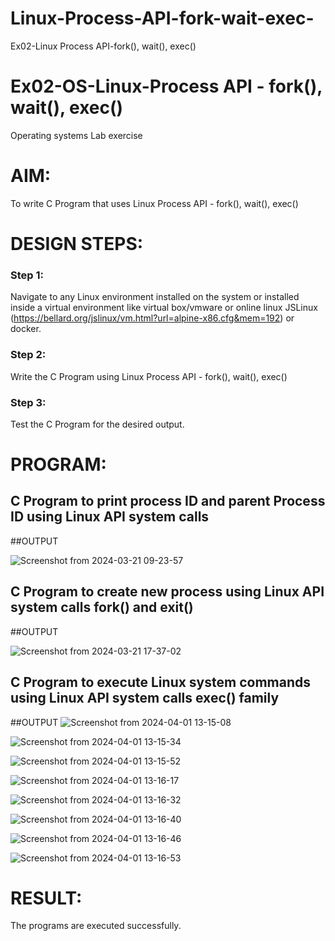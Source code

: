 # Linux-Process-API-fork-wait-exec-
Ex02-Linux Process API-fork(), wait(), exec()
# Ex02-OS-Linux-Process API - fork(), wait(), exec()
Operating systems Lab exercise


# AIM:
To write C Program that uses Linux Process API - fork(), wait(), exec()

# DESIGN STEPS:

### Step 1:

Navigate to any Linux environment installed on the system or installed inside a virtual environment like virtual box/vmware or online linux JSLinux (https://bellard.org/jslinux/vm.html?url=alpine-x86.cfg&mem=192) or docker.

### Step 2:

Write the C Program using Linux Process API - fork(), wait(), exec()

### Step 3:

Test the C Program for the desired output. 

# PROGRAM:

## C Program to print process ID and parent Process ID using Linux API system calls
















##OUTPUT

![Screenshot from 2024-03-21 09-23-57](https://github.com/mithra916/Linux-Process-API-fork-wait-exec/assets/149986612/9a41e63d-2bd2-4a46-af6c-8f4f20ceb1cb)

## C Program to create new process using Linux API system calls fork() and exit()













##OUTPUT

![Screenshot from 2024-03-21 17-37-02](https://github.com/mithra916/Linux-Process-API-fork-wait-exec/assets/149986612/67014b14-fa65-445c-9cbc-5bc43b3f87b0)


## C Program to execute Linux system commands using Linux API system calls exec() family


























##OUTPUT
![Screenshot from 2024-04-01 13-15-08](https://github.com/mithra916/Linux-Process-API-fork-wait-exec/assets/149986612/c8c999ab-9b97-4507-8608-231ed2b0a5d4)

![Screenshot from 2024-04-01 13-15-34](https://github.com/mithra916/Linux-Process-API-fork-wait-exec/assets/149986612/486ba3ca-8ed1-467a-aaf1-d8a2337c791b)

![Screenshot from 2024-04-01 13-15-52](https://github.com/mithra916/Linux-Process-API-fork-wait-exec/assets/149986612/33ff787e-567f-4fe1-ac03-603e7aa1b868)

![Screenshot from 2024-04-01 13-16-17](https://github.com/mithra916/Linux-Process-API-fork-wait-exec/assets/149986612/8e6ecbe7-a50e-4011-a839-508086ed803c)

![Screenshot from 2024-04-01 13-16-32](https://github.com/mithra916/Linux-Process-API-fork-wait-exec/assets/149986612/58bd2932-e23a-4637-8f67-59be28836c30)

![Screenshot from 2024-04-01 13-16-40](https://github.com/mithra916/Linux-Process-API-fork-wait-exec/assets/149986612/0f7750bb-b98a-42a7-b972-de5efa1a4841)

![Screenshot from 2024-04-01 13-16-46](https://github.com/mithra916/Linux-Process-API-fork-wait-exec/assets/149986612/b93faa12-0e5a-406b-8a1c-84be7d293f41)

![Screenshot from 2024-04-01 13-16-53](https://github.com/mithra916/Linux-Process-API-fork-wait-exec/assets/149986612/8a0f5c86-aff6-4279-a5e7-141deb3bdb0d)











# RESULT:
The programs are executed successfully.

